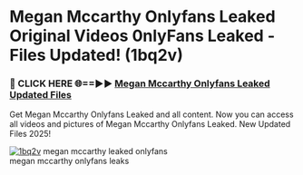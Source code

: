 # Megan Mccarthy Onlyfans Leaked Original Videos 0nlyFans Leaked - Files Updated! (1bq2v)

<h3>🔴 CLICK HERE 🌐==►► <a href="https://tinyurl.com/ms9xzufz" rel="nofollow">Megan Mccarthy Onlyfans Leaked Updated Files</a></h3>

Get Megan Mccarthy Onlyfans Leaked and all content. Now you can access all videos and pictures of Megan Mccarthy Onlyfans Leaked. New Updated Files 2025!

[![1bq2v](https://i.imgur.com/ppqm5kG.gif)](https://tinyurl.com/ms9xzufz)
megan mccarthy leaked onlyfans<br>
megan mccarthy onlyfans leaks
